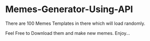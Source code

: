 # Memes-Generator-Using-API

There are 100 Memes Templates in there which will load randomly.

Feel Free to Download them and make new memes. Enjoy...
